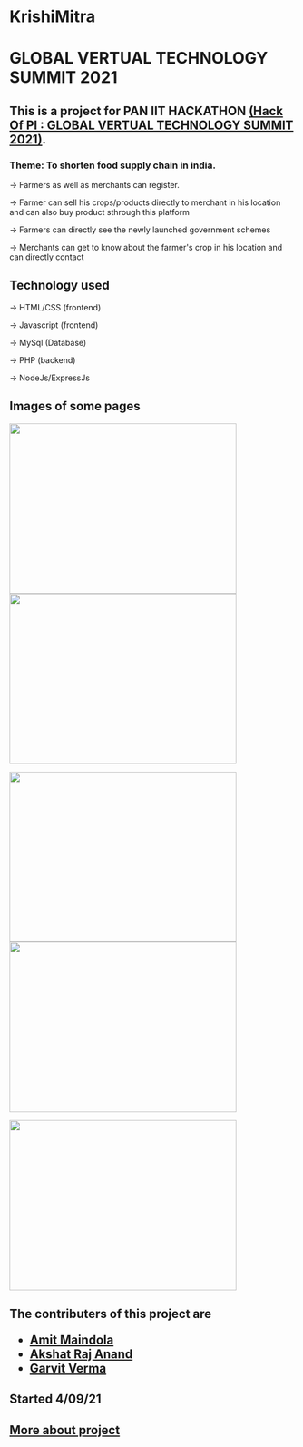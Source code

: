 
# KrishiMitra
# GLOBAL VERTUAL TECHNOLOGY SUMMIT 2021
## This is a project for PAN IIT HACKATHON <a href="https://hack-of-pi.hackerearth.com/">(Hack Of PI : GLOBAL VERTUAL TECHNOLOGY SUMMIT 2021)</a>. 
### Theme: To shorten food supply chain in india. 

-> Farmers as well as merchants can register.

-> Farmer can sell his crops/products directly to merchant in his location and can also buy product sthrough this platform

-> Farmers can directly see the newly launched government schemes

-> Merchants can get to know about the farmer's crop in his location and can directly contact

## Technology used

-> HTML/CSS (frontend)

-> Javascript (frontend)

-> MySql (Database)

-> PHP (backend)

-> NodeJs/ExpressJs

## Images of some pages

<img src="https://user-images.githubusercontent.com/79037725/189924986-721ddad9-341c-450a-a887-7ae1468306b3.png" width="400" height="300"><img src="https://user-images.githubusercontent.com/79037725/189926034-6592fe43-d48c-4d3b-bb19-9170a3d443f6.png" width="400" height="300">

<img src="https://user-images.githubusercontent.com/79037725/189925075-7533c8d4-17fe-4734-bb24-7c2f62be88c8.png" width="400" height="300"><img src="https://user-images.githubusercontent.com/79037725/189925106-7a842d79-e1b0-47bb-93b1-12795bd9c9a3.png" width="400" height="300">

<img src="https://user-images.githubusercontent.com/79037725/189926336-305559b5-50f8-46cf-8019-6f1621f1bcc5.png" width="400" height="300">



##  The contributers of this project are <ul><li> <a href="https://github.com/amitmaindola">Amit Maindola</a> </li> <li> <a href="https://github.com/akshat343">Akshat Raj Anand</a> </li> <li> <a href="https://github.com/GarvitV957">Garvit Verma</a> </li> </ul>
## Started 4/09/21

## <a href="https://youtu.be/7E46oYaUyQ0"> More about project </a>

